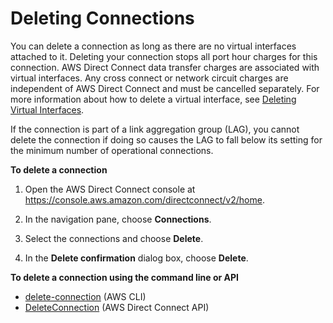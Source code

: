 # Deleting Connections<a name="deleteconnection"></a>

You can delete a connection as long as there are no virtual interfaces attached to it\. Deleting your connection stops all port hour charges for this connection\. AWS Direct Connect data transfer charges are associated with virtual interfaces\. Any cross connect or network circuit charges are independent of AWS Direct Connect and must be cancelled separately\. For more information about how to delete a virtual interface, see [Deleting Virtual Interfaces](deletevif.md)\.

If the connection is part of a link aggregation group \(LAG\), you cannot delete the connection if doing so causes the LAG to fall below its setting for the minimum number of operational connections\. 

**To delete a connection**

1. Open the AWS Direct Connect console at [https://console\.aws\.amazon\.com/directconnect/v2/home](https://console.aws.amazon.com/directconnect/v2/home)\.

1. In the navigation pane, choose **Connections**\.

1. Select the connections and choose **Delete**\.

1. In the **Delete confirmation** dialog box, choose **Delete**\.

**To delete a connection using the command line or API**
+ [delete\-connection](https://docs.aws.amazon.com/cli/latest/reference/directconnect/delete-connection.html) \(AWS CLI\)
+ [DeleteConnection](https://docs.aws.amazon.com/directconnect/latest/APIReference/API_DeleteConnection.html) \(AWS Direct Connect API\)